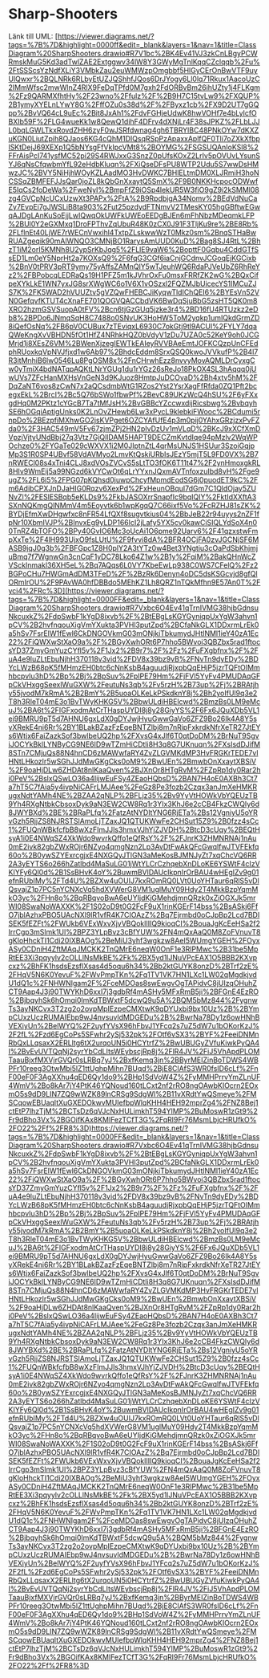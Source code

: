 # Sharp-Shooters
Länk till UML: [https://viewer.diagrams.net/?tags=%7B%7D&highlight=0000ff&edit=_blank&layers=1&nav=1&title=ClassDiagram%20SharpShooters.drawio#R7V1bc%2BK4Ev41VJ3zkCnLBgyPCWRmskMuG5Kd3adTwlZAE2Extggwv34lW8Y3GWyMgTnlKqqCZclqqb%2Fu%2FtSSScsYzNdfXLiY3VMbkZau2euWMWzpOmgbbf5HlGyCErOnBwVTF9uyUlQwxr%2BQLNRk6RLbyEtUZJQShhfJQos6DrJYogy6Ll0lq71Rkux1AacoUzC2IMmWfsc2mwWlnZ4RlX9FeDqTPfd0M7gxh2FdORBvBm26ihUZty1j4FLKgm%2Fz9QARMXfhtHy%2F23wno%2Ffulz%2F%2B9H7C15tvLw9%2FXQUP%2B1ymyXYELnLYwY8G%2FffOZu0s38d%2F%2FByxz1cb%2FX9D2UT7gGQpp%2BvVQ64cL9uEc%2Bit8JxAh1%2FdvFGHjeUdwK8hwVOHf7e4bLylcfOBXIb59F%2FLG4wueKk1w8QewQ1dihF4DFrv4dXNjLr4F38sJPKZ%2FLbLJJL0bqLGWLTkxRovdZHH6zyF0wJSRfdwnag4gh6TBRYlBC48PNkOYw7dKXZuKGN0LiutZpih8QJaos6KG4cQhM1DIQsqRSpPzApaxxAplfQF0Tli7oZXkXfbplSKtDejJ69XEXp1Q5bNYsgFfVkIpcVMt8%2BOYMG%2FSGSUQAnIoKSl8%2FFrAisPcI741ysfMC52pi29S4RWJxxG3SnzZ0pUfsKOxZ2LrIv5pOVUvLYsunSYJ6qNsCfqwbmYfL92eHdbKluqn%2FXiQseDFsPU8WTP2Udu5S7wwDsHMwzJC%2BVY5NiHjhWOyKZLAadMO3HvDWKC7BHlELtmDM0XLJRmiH3hoNCSSqZBMFEFJJsQar0joZL8kQbGnXxaytQ5SmX%2F9B0NKKHcpocODWwfE5IqCs2foDeWa%2FweNyI%2BmpFfZ9iOSp4lekUR5W3fiO9gZ9i2kSMMl08zg4GVCpNcUCxUzwXt3PAPx%2FtA%2B9RpdbjgA34Nomv%2BEdVdNuCaZy7EvpEi7gJWSLiB8ta903%2Fut25pzdydFTNmvV2TMesKY05hgGBftwEGwqAJDgLAnKuSoEjjLwIQwqOkUWFkUWEoEEDgBJEn6mFhNbzMDeqmkLFP%2BUl0Y2eGXMxq1DroFPThvZqUbuR48K0zCX0J91F3TljKu9re%2BE8Rb%2FLflnEt40LjWE7rWECnVwxihl4TxtpZLskwwWzT0Mkz0sm%2BnqSTHaBwRUAZgeqik90mAlWNQO3CMNjBO1RarysAmUUD0KuD%2Bag8SJ4RtL%2BhzT1iM2orI5KMNh8U2ypSrKbJqg5%2FLlE9vaW6%2BopttF0Gqbu4CddGTfSsED1Lm0eY5NprHt2a7KOXsQ9%2F6fqG3CGf6iaCnjGCdnvJCGoqEjKGCixb%2BnV0tPRV3pRT9ymy75yAffsZAMnQlY5wTJeuhWQ6RdaPJVeUbZ6RhReYz2%2FBPobcqLEDRaQs19H1PFZ5m1kJVhrOxFu0msxFRRfZK2wG%2BQxCifpeXYkLkE1WN7yxJG8srXWgWC6o1V6X1vOSzxl2FQZMJbUicecYS1IMCuZJS7K%2FK5WAD2hVUUZtv5gVZQwFHEBCJiKyqwTldIChQEI6%2BYEsVn52VN0GefqvfKTUT4cXnaFE701QOGVQACCbdVK6BwDqSjuBbG5zsHT5QK0m8XRO2hzmGSVSuopA0tFV%2Bcn6tjGzGUq5jzke3r4%2BD16fU4RTUzkz2eDb8%2BPDo6JNmqSqH8C7488o0SNvUK3HoHW5ToM2yqkp1umIQkdGrmZD8iQefOsNq%2FB6pV0CUBux7zTEviqxL6930C7okGtj9tl9ACUl%2FYLY7dqaQWeKngXvVBHDN5fOt1HfZ4NRhkHQZ0bVdyV1zDu7UZA0c52KeY9oh0JCGMrjd1j8XEsZ6VM%2BWenXjzegIEWTkEAIeyRVVBAeEmtJOFKCQzpUnCFEdphRUoxkqVpNVJfjxd1w6Ab97%2BhdcEddm8SrxQSQ0kwoJVVkufP%2B4l7R3itMnhiB6lw0546Lu8PgOSM8x%2FnCHrwhEzz8nvvyMovAQMLDrCyxgCw0yTmiX4bdNATqpAQKtLNrYGUg1du1rYGz26sReJo18PkOX4SL3hAqqq0jUwUVs7ZFcHanMXHsVnGeN3d9KJuoz8HmtpJuDCOvaD%2Bh4xtv5hM%2FDqZaNT6vos8zCwN7x2aQCsdmbWtG1RZos2Yst2YsrXagFfRfda0ZQ1Pft2bcegxEkL%2BrcI%2Bc5Q76bSWo1fbwPf%2BevC89UKzWcQ4hSU%2F6yFXxgdHq0M2PKtz1cYGcB7Ta7tMfJsH%2BvGBBcYZccwxdijRicsbwg%2BvbqyhSE6hOGqiAptigUnks0K2LnOvZHewb6Lw3xPycL9klebkiFWooc%2BCdumi5rnpDo%2BEzpfiMXhwGO2jsKVPget6OZCYAfUfE4p3m0pij0YAhxGRzjzxPvFZda0%2F3HAC549mV5Fv67zjmZPj2HN2pIvDzUv1mVLqD%2BKcJ9xXCfXmDVpzjVjtyUNdBbj27q3Vtz7GjQllDAM5HAPT9DECZmKvtdIqe94pMzlv2WqWPOchze0%2FYGaTe029cWXVX1i2M0JIptnZtL4qrMsUNJS1HSUur3SzoiGqjpMp3S1R0SP4UBvf58VdAVMyo2LmvKtQskiURbIsJEzY5mjT5L9FD0VX%2B7nRWECl08s4xTni4CLJ8xdVOsZVCvS5sLtTO3fOK6T11t47%2F2ynHmoxgkRL8HIv9WmEij5a99NGzd6kVYCwOt6qLrYYxnJQxmAVTnfoxzuIbd8vH%2Fge9ugZ%2FL6i5%2FPG07pKQhsd0juwpChcyfMpmdEodSG6j0puodET9kC%2Fm6AdibCPXJnDJaHIG0Rqzv6XexPd%2FxHeunOBquI7dGm7C1QldOjay5ZUNvZl%2FESlESBqb5eKLDs9%2FkbJASOXrrSnapfIc9bqIQIY%2FktIdXXftA3SXnNQKmgQlNMmV4m5Eoyvtk6b1wpKgqQ7C66ixf5Vo%2FcRZHJ81sZK%2BYDjEfmXwDHgwfxc8nFR54LfQXf8sugvtkius04%2BbJeB22r94uyys2nZF1fpNr10XbmIVJP%2BInvxEg9yLDP166lcI2jLafy5YX5cv0kawCiSIQLYdSoX4n00TnRZ4bTOFO%2BPy40GvIO6Mc3oUcAi1O6pme92Uarv6%2F41qzxstwFmpXxTe%2F4lH993UjxO9fsLUtU%2F9fvvi8dA%2BFR4OCjFA0zvJGCNjSF6MASB9jqJ0g3b%2FBFGpc1Z8H0plY2A3tYTz0w4Bet3YNgtiu3cOaPdSbKhjmjuBmq7f7WgnwGn3cnCqF1yDC78Lko64Z1w%2B1y%2FqiM%2BakQHnWcZVSckInmakl36XH5eL%2Bq7AQqs6L0VY7KbeEwLp938C0WS7CFelQ%2Fz2BGPoCHu7HWGmAdDM3TFeD%2F%2BzRk6Denyn4oDC5dsKSGcvjd8gfQlORmIrOU%2F9PAvWA0hfDBBdo5MEhKZ1Lh8QRZ1nTQkMfhn9E57An0T%2Fyci4%2FRc%3D](https://viewer.diagrams.net/?tags=%7B%7D&highlight=0000FF&edit=_blank&layers=1&nav=1&title=ClassDiagram%20SharpShooters.drawio#R7Vxbc6O4Ev41qTrnIVMG38hjbGdnsuNkcuxkZ%2FdpSwbF1kYgD8ixvb%2F%2BtEBgLsKGYGyniqpUxYgW3ahvn1pCV%2B2hvfnqouXigVmYXukta3PVHl3putZpd%2BCfaNkGLX1DDxrmLrEk0a5hSv7FsrElW1fEwl6CkDNGOVkmG03mONjkiTbkumydJHtlNMl1ieY40zA1Ec22%2FiQWXwStXaO9a%2F%2BGyXwhORt6P7hho5BWvoi3QBZbx5rad1ftocsYD37ZmyGmYuzCYfl5v%2F1Jx2%2B9r7%2F%2Fz%2FuFXgbfnx%2F%2FuA4e9luZLtEbuNjhH370118v3vid%2FDV8x39bz9vB%2FNvTn9dyEDy%2BDYcLWzB68pK5fMHmzEH0btc6cNnKsbB4aguudjRjxpbQqEHjP5jzrTQFtOIMmhbcpvIu3hD%2Bp%2Bj%2BpSuv%2FpIPE79Hm%2FjFVl5YyFv4PMUDAqGFpCkVHxggSeexlWuGXW%2FeutuNs3qb%2Fv5rzH%2B73up%2Fj%2BRAtjhy55jvodM7kRmA%2B2BmY%2B5uoaOLKeLkPSkdknY8j%2Bh2yoIfUl9q3e2T8h3RleT04mE3o1BvTWyKHKG5V%2BbwULdiHBElcwd%2BmzBs0LM9eMcuJ%2BA6t%2FIGFxodmAtCrTHaspUYDI8j8y28GiyYS%2F6Fx6JQuXDb5VL1ei9BMRU9pT5d7AHNU6gxLdX0gDYJwjHyuGwwGaVo6ZFZ9Bo26Ik4A8Y5syXRekE4ni6Rr%2BY1BLakBZazFzEqeBNTZlbj8m7nRipFxkrdkNfrXeTR27JtEYs6Wtjx6FaiZazkSof3bwlbeUQ2hp%2FXvsG4xJlf6T0qtDoDM%2BrNuT9SgviJOCYkBklLYNByCG9NE6ID9wTZmHiCDtli8H3q8G7UKnuqn%2FXsIsdDJifM8STn7CMjuQs88N4hnCD6zMAWwfaRY4ZvZLGVMKdMP3HvFRGKrTEDE7vlHNtLHkozIr5wSGhJJdMwGKgCks0oM9%2BwUEn%2BmwbOnXxaytXBSiV%2F9oaHjDLw6ZHDAt8nlKaaQven%2BJXnOr8HTgRvM%2FZpRp1dy0Rar2hi0PeV%2BslxQSwLO36a4IijwEuFSy4ZEaoHQbsD%2BAN7H4oE0AXBh3Ct7a7hT5C7fAia5y4ivpNiCAFrLMJAee%2FeGz8Pe3fozb2Czqx3anJmXeHMKRugxNdtYAMh4NE%2BZAA2qNLP%2BFLjz35%2Bv9YyVtHOWkVbYQEUzTB9Yh4RXgNtbkCbsoxDyk9aN3EW2CW8Rq1r3YIx3KhJ6e2cCB4FkzCWQIy6d8JWYBXd%2BE%2BRaPLfq%2FatzAtNYDltYNG6RjETa%2Bs12VgniyU5oYRvGzh5RjjZS8NJRSTSlAmoLjTZaxJQ1QTUKWwFe2CHSut15Z9%2B0fzz4sCc1%2FUQnWBkfcfbB8wXzFImJJls3hmxVJhYjZJVDH%2BtcD3cUqy%2BEQtHsyA1i0E4NWqSZ4XkWdo9wvrkQffo1eQfRsY%2F%2FJnrK3ZHMNRNAj1nAu0mE2ivk82gbZWxROjr6NZyo4qmgNzn2Lp3AvDtFwAkQFcGwqlfwJTVFEkfq60o%2B0ywSZYExrcgjxE4NXGQyJTlGN3aMeKosBJMNJyZt7xqChcVQ6RR2A3yEYTS6o266hZatlbd4MaSuLG01jWtYLCrCzhqebXnDLoKE6YSWtF4cIzVKIYFy6Ql0d%2B1SsBHvK4oY%2BuwmBVlDAUcIkpnIrOrBAU4wHEgIZv9g01efnRUbIMy%2FTd4U%2BZXw4uOUIJ7kxROmRQ0LVt0UoYHTaur6qRlS5vDlQsvajZ1p7PC5nYCNXcVq5hdXVWerG8VM1uglMuY09Hdy2T4MkkBzpYqmMkO3yc%2FHn8o%2BqRBqvoBwA6eUYIjdKjGMehdjmnQRzk0xZiOGXJk5mrWI08SwaNoWAXXK%2F1S02oD9t0G2FcF9uX1rinKGErF14bss%2BsASkj6FfO7jblAzhxPBO5UAcNXl9lR1vfR4K7CIOAzZ%2Bq7Ejrmbd0oCJpBp2Lcd7BDISEK5fEZFt%2FWUkb6VExWxvXjvVBQoklIIIQ9kioqCI%2BouaJgKcEeHSa2f2IrrCgp3mSlmk1Ul%2BPZ3YLpBvz3cBfYUW%2FN4mQxAaQ0M8ZoFVnuvT8gKloHhckTI1Cdi20IXBAOg%2BeMiU3yhf3wgkzw8AeI5WUmgYGEH%2FOyxASy0CDniH4ZftMAqJMCKK2TnQMrE6neqW0OnF1e3RlPMwc%2B31be5MpRtEE3Xi3pqyylv2cOLLlNsMkBE%2Fk%2BX5yd1lJNuVPcEAX1O5BBB2KXvpcxz%2BhFK1hsdsEzsflXsas4d5oqu6h34%2Bb2ktGUYK8onzD%2BTrf2zE%2FHqV5N6K0YevuF%2FWvPmpTKn%2Fq1TV1VK7HN1LXc1LW02qMgdkjvdU1dQ1c%2FNHWNIgam2F%2FceMDOas8swEwgvOgTAPidvC8jUIzqOHuhZCT9Aap4J3j90TWYKhD6xxI7j3gdbRf4mASHy5MFxRmB5ji%2BFGnE4EzRO%2BjbqyhSk6hOmqi0lmKdTBWxtF5dcwQ9u5A%2BQM5bMz844%2FygnwTs3ayNKCvx3T2zg2o2ovpMpIEzpeCMXtwK9qDYUxbi9bx10Uz%2B%2BYmpCUxzUczRUMAIEbp9wJ4nvsuvldMDGEDu%2B%2BwrNa78Dy1z6owHNhBVEXiyUn%2BelWYQ%2F2uyfYVsX96hFbvJ1YFcq2s7uZ5dW7u1bOKorKzJ%2F2fL%2Fzd6EgCoPs5SFwhr2ySj532pk%2FOtf6vSX3%2BYF%2FeeiDNMnRbQxLLqsaxX2ERLltg6tX2urqoUN5i0HCYtrfZ%2BwUBUGyZVfuKiwkPyQA4I%2BvEvUVTQqNj2syrYbCdLItsWEybscjRp8j%2FlR4JV%2FiJ5VhApdPLOMTaauBjxfMXVjrGVQr0sLRBq7yJ%2BxfKemq3jn%2BByrMEIZinBoTDWS4WBPFr10reeg3OtwMbi5lZ1ttUghpMihn7BUqd%2BjE8ClAfS3WR0fsID6cLf%2FnF00eF0F3AgXXhu4qED6Qy1do9%2BHp1SdVoW4Z%2FyMMHPrrvYmZLnUF4WmV%2Bo8kAr7jY4PtK46YQNoud160tLCxt2nf2rRO8ngOAwbKIOcrn2EOxmO5s9dD9LIN7ZQ9wWZK89lnCRSg9SdgWl%2B11vXRdtYwQSmeye%2FMSCqowEBUaqltXuGXEDOkwvMUIefbpWlqKHH4HEH92mprZg4%2FNZ8Bej1ctEtP7lhzTjM%2BCTsDz6qVJcNxHULimkhT594YlMP%2BuMoswR1zGt9%2Fr9dBho3Vx%2BGOifKAx8KMlFezTCfT3G%2FqRl9Fr76MsmLbjcHRUfkO%2FO22%2Ff%2FR8%3D)https://viewer.diagrams.net/?tags=%7B%7D&highlight=0000FF&edit=_blank&layers=1&nav=1&title=ClassDiagram%20SharpShooters.drawio#R7Vxbc6O4Ev41qTrnIVMG38hjbGdnsuNkcuxkZ%2FdpSwbF1kYgD8ixvb%2F%2BtEBgLsKGYGyniqpUxYgW3ahvn1pCV%2B2hvfnqouXigVmYXukta3PVHl3putZpd%2BCfaNkGLX1DDxrmLrEk0a5hSv7FsrElW1fEwl6CkDNGOVkmG03mONjkiTbkumydJHtlNMl1ieY40zA1Ec22%2FiQWXwStXaO9a%2F%2BGyXwhORt6P7hho5BWvoi3QBZbx5rad1ftocsYD37ZmyGmYuzCYfl5v%2F1Jx2%2B9r7%2F%2Fz%2FuFXgbfnx%2F%2FuA4e9luZLtEbuNjhH370118v3vid%2FDV8x39bz9vB%2FNvTn9dyEDy%2BDYcLWzB68pK5fMHmzEH0btc6cNnKsbB4aguudjRjxpbQqEHjP5jzrTQFtOIMmhbcpvIu3hD%2Bp%2Bj%2BpSuv%2FpIPE79Hm%2FjFVl5YyFv4PMUDAqGFpCkVHxggSeexlWuGXW%2FeutuNs3qb%2Fv5rzH%2B73up%2Fj%2BRAtjhy55jvodM7kRmA%2B2BmY%2B5uoaOLKeLkPSkdknY8j%2Bh2yoIfUl9q3e2T8h3RleT04mE3o1BvTWyKHKG5V%2BbwULdiHBElcwd%2BmzBs0LM9eMcuJ%2BA6t%2FIGFxodmAtCrTHaspUYDI8j8y28GiyYS%2F6Fx6JQuXDb5VL1ei9BMRU9pT5d7AHNU6gxLdX0gDYJwjHyuGwwGaVo6ZFZ9Bo26Ik4A8Y5syXRekE4ni6Rr%2BY1BLakBZazFzEqeBNTZlbj8m7nRipFxkrdkNfrXeTR27JtEYs6Wtjx6FaiZazkSof3bwlbeUQ2hp%2FXvsG4xJlf6T0qtDoDM%2BrNuT9SgviJOCYkBklLYNByCG9NE6ID9wTZmHiCDtli8H3q8G7UKnuqn%2FXsIsdDJifM8STn7CMjuQs88N4hnCD6zMAWwfaRY4ZvZLGVMKdMP3HvFRGKrTEDE7vlHNtLHkozIr5wSGhJJdMwGKgCks0oM9%2BwUEn%2BmwbOnXxaytXBSiV%2F9oaHjDLw6ZHDAt8nlKaaQven%2BJXnOr8HTgRvM%2FZpRp1dy0Rar2hi0PeV%2BslxQSwLO36a4IijwEuFSy4ZEaoHQbsD%2BAN7H4oE0AXBh3Ct7a7hT5C7fAia5y4ivpNiCAFrLMJAee%2FeGz8Pe3fozb2Czqx3anJmXeHMKRugxNdtYAMh4NE%2BZAA2qNLP%2BFLjz35%2Bv9YyVtHOWkVbYQEUzTB9Yh4RXgNtbkCbsoxDyk9aN3EW2CW8Rq1r3YIx3KhJ6e2cCB4FkzCWQIy6d8JWYBXd%2BE%2BRaPLfq%2FatzAtNYDltYNG6RjETa%2Bs12VgniyU5oYRvGzh5RjjZS8NJRSTSlAmoLjTZaxJQ1QTUKWwFe2CHSut15Z9%2B0fzz4sCc1%2FUQnWBkfcfbB8wXzFImJJls3hmxVJhYjZJVDH%2BtcD3cUqy%2BEQtHsyA1i0E4NWqSZ4XkWdo9wvrkQffo1eQfRsY%2F%2FJnrK3ZHMNRNAj1nAu0mE2ivk82gbZWxROjr6NZyo4qmgNzn2Lp3AvDtFwAkQFcGwqlfwJTVFEkfq60o%2B0ywSZYExrcgjxE4NXGQyJTlGN3aMeKosBJMNJyZt7xqChcVQ6RR2A3yEYTS6o266hZatlbd4MaSuLG01jWtYLCrCzhqebXnDLoKE6YSWtF4cIzVKIYFy6Ql0d%2B1SsBHvK4oY%2BuwmBVlDAUcIkpnIrOrBAU4wHEgIZv9g01efnRUbIMy%2FTd4U%2BZXw4uOUIJ7kxROmRQ0LVt0UoYHTaur6qRlS5vDlQsvajZ1p7PC5nYCNXcVq5hdXVWerG8VM1uglMuY09Hdy2T4MkkBzpYqmMkO3yc%2FHn8o%2BqRBqvoBwA6eUYIjdKjGMehdjmnQRzk0xZiOGXJk5mrWI08SwaNoWAXXK%2F1S02oD9t0G2FcF9uX1rinKGErF14bss%2BsASkj6FfO7jblAzhxPBO5UAcNXl9lR1vfR4K7CIOAzZ%2Bq7Ejrmbd0oCJpBp2Lcd7BDISEK5fEZFt%2FWUkb6VExWxvXjvVBQoklIIIQ9kioqCI%2BouaJgKcEeHSa2f2IrrCgp3mSlmk1Ul%2BPZ3YLpBvz3cBfYUW%2FN4mQxAaQ0M8ZoFVnuvT8gKloHhckTI1Cdi20IXBAOg%2BeMiU3yhf3wgkzw8AeI5WUmgYGEH%2FOyxASy0CDniH4ZftMAqJMCKK2TnQMrE6neqW0OnF1e3RlPMwc%2B31be5MpRtEE3Xi3pqyylv2cOLLlNsMkBE%2Fk%2BX5yd1lJNuVPcEAX1O5BBB2KXvpcxz%2BhFK1hsdsEzsflXsas4d5oqu6h34%2Bb2ktGUYK8onzD%2BTrf2zE%2FHqV5N6K0YevuF%2FWvPmpTKn%2Fq1TV1VK7HN1LXc1LW02qMgdkjvdU1dQ1c%2FNHWNIgam2F%2FceMDOas8swEwgvOgTAPidvC8jUIzqOHuhZCT9Aap4J3j90TWYKhD6xxI7j3gdbRf4mASHy5MFxRmB5ji%2BFGnE4EzRO%2BjbqyhSk6hOmqi0lmKdTBWxtF5dcwQ9u5A%2BQM5bMz844%2FygnwTs3ayNKCvx3T2zg2o2ovpMpIEzpeCMXtwK9qDYUxbi9bx10Uz%2B%2BYmpCUxzUczRUMAIEbp9wJ4nvsuvldMDGEDu%2B%2BwrNa78Dy1z6owHNhBVEXiyUn%2BelWYQ%2F2uyfYVsX96hFbvJ1YFcq2s7uZ5dW7u1bOKorKzJ%2F2fL%2Fzd6EgCoPs5SFwhr2ySj532pk%2FOtf6vSX3%2BYF%2FeeiDNMnRbQxLLqsaxX2ERLltg6tX2urqoUN5i0HCYtrfZ%2BwUBUGyZVfuKiwkPyQA4I%2BvEvUVTQqNj2syrYbCdLItsWEybscjRp8j%2FlR4JV%2FiJ5VhApdPLOMTaauBjxfMXVjrGVQr0sLRBq7yJ%2BxfKemq3jn%2BByrMEIZinBoTDWS4WBPFr10reeg3OtwMbi5lZ1ttUghpMihn7BUqd%2BjE8ClAfS3WR0fsID6cLf%2FnF00eF0F3AgXXhu4qED6Qy1do9%2BHp1SdVoW4Z%2FyMMHPrrvYmZLnUF4WmV%2Bo8kAr7jY4PtK46YQNoud160tLCxt2nf2rRO8ngOAwbKIOcrn2EOxmO5s9dD9LIN7ZQ9wWZK89lnCRSg9SdgWl%2B11vXRdtYwQSmeye%2FMSCqowEBUaqltXuGXEDOkwvMUIefbpWlqKHH4HEH92mprZg4%2FNZ8Bej1ctEtP7lhzTjM%2BCTsDz6qVJcNxHULimkhT594YlMP%2BuMoswR1zGt9%2Fr9dBho3Vx%2BGOifKAx8KMlFezTCfT3G%2FqRl9Fr76MsmLbjcHRUfkO%2FO22%2Ff%2FR8%3D
